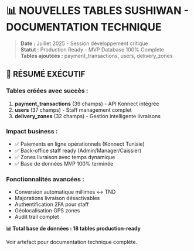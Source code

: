 # 📊 NOUVELLES TABLES SUSHIWAN - DOCUMENTATION TECHNIQUE

> **Date :** Juillet 2025 - Session développement critique  
> **Statut :** Production Ready - MVP Database 100% Complete  
> **Tables ajoutées :** payment_transactions, users, delivery_zones

## 🎯 RÉSUMÉ EXÉCUTIF

### Tables créées avec succès :
1. **payment_transactions** (39 champs) - API Konnect intégrée
2. **users** (37 champs) - Staff management complet  
3. **delivery_zones** (32 champs) - Gestion intelligente livraisons

### Impact business :
- ✅ Paiements en ligne opérationnels (Konnect Tunisie)
- ✅ Back-office staff ready (Admin/Manager/Caissier)
- ✅ Zones livraison avec temps dynamique
- ✅ Base de données MVP 100% terminée

### Fonctionnalités avancées :
- Conversion automatique millimes ↔ TND
- Majorations livraison désactivables
- Authentification 2FA pour staff
- Géolocalisation GPS zones
- Audit trail complet

**📊 Total base de données : 18 tables production-ready**

Voir artefact pour documentation technique complète.
